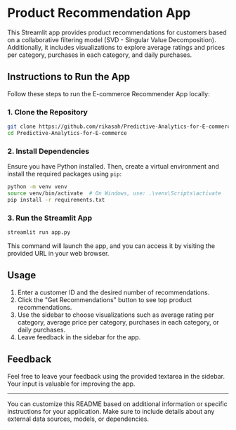# Product Recommendation App

This Streamlit app provides product recommendations for customers based on a collaborative filtering model (SVD - Singular Value Decomposition). Additionally, it includes visualizations to explore average ratings and prices per category, purchases in each category, and daily purchases.

## Instructions to Run the App

Follow these steps to run the E-commerce Recommender App locally:

### 1. Clone the Repository

```bash
git clone https://github.com/rikasah/Predictive-Analytics-for-E-commerce.git
cd Predictive-Analytics-for-E-commerce
```

### 2. Install Dependencies

Ensure you have Python installed. Then, create a virtual environment and install the required packages using `pip`:

```bash
python -m venv venv
source venv/bin/activate  # On Windows, use: .\venv\Scripts\activate
pip install -r requirements.txt
```

### 3. Run the Streamlit App

```bash
streamlit run app.py
```

This command will launch the app, and you can access it by visiting the provided URL in your web browser.

## Usage

1. Enter a customer ID and the desired number of recommendations.
2. Click the "Get Recommendations" button to see top product recommendations.
3. Use the sidebar to choose visualizations such as average rating per category, average price per category, purchases in each category, or daily purchases.
4. Leave feedback in the sidebar for the app.

## Feedback

Feel free to leave your feedback using the provided textarea in the sidebar. Your input is valuable for improving the app.

---

You can customize this README based on additional information or specific instructions for your application. Make sure to include details about any external data sources, models, or dependencies.
